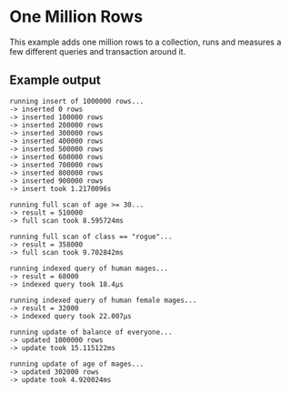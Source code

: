 # One Million Rows

This example adds one million rows to a collection, runs and measures a few different queries and transaction around it.

## Example output
```
running insert of 1000000 rows...
-> inserted 0 rows
-> inserted 100000 rows
-> inserted 200000 rows
-> inserted 300000 rows
-> inserted 400000 rows
-> inserted 500000 rows
-> inserted 600000 rows
-> inserted 700000 rows
-> inserted 800000 rows
-> inserted 900000 rows
-> insert took 1.2170096s

running full scan of age >= 30...
-> result = 510000
-> full scan took 8.595724ms

running full scan of class == "rogue"...
-> result = 358000
-> full scan took 9.702842ms

running indexed query of human mages...
-> result = 68000
-> indexed query took 18.4µs

running indexed query of human female mages...
-> result = 32000
-> indexed query took 22.007µs

running update of balance of everyone...
-> updated 1000000 rows
-> update took 15.115122ms

running update of age of mages...
-> updated 302000 rows
-> update took 4.920024ms

```